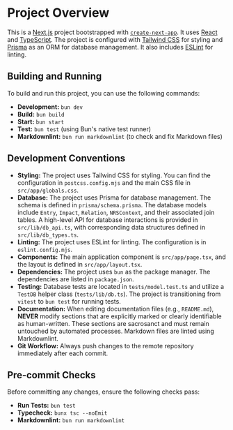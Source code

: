# Project Overview

This is a [Next.js](https://nextjs.org/) project bootstrapped with [`create-next-app`](https://nextjs.org/docs/app/api-reference/cli/create-next-app). It uses [React](https://react.dev/) and [TypeScript](https://www.typescriptlang.org/). The project is configured with [Tailwind CSS](https://tailwindcss.com/) for styling and [Prisma](https://www.prisma.io/) as an ORM for database management. It also includes [ESLint](https://eslint.org/) for linting.

## Building and Running

To build and run this project, you can use the following commands:

*   **Development:** `bun dev`
*   **Build:** `bun build`
*   **Start:** `bun start`
*   **Test:** `bun test` (using Bun's native test runner)
*   **Markdownlint:** `bun run markdownlint` (to check and fix Markdown files)

## Development Conventions

*   **Styling:** The project uses Tailwind CSS for styling. You can find the configuration in `postcss.config.mjs` and the main CSS file in `src/app/globals.css`.
*   **Database:** The project uses Prisma for database management. The schema is defined in `prisma/schema.prisma`. The database models include `Entry`, `Impact`, `Relation`, `NRSContext`, and their associated join tables. A high-level API for database interactions is provided in `src/lib/db_api.ts`, with corresponding data structures defined in `src/lib/db_types.ts`.
*   **Linting:** The project uses ESLint for linting. The configuration is in `eslint.config.mjs`.
*   **Components:** The main application component is `src/app/page.tsx`, and the layout is defined in `src/app/layout.tsx`.
*   **Dependencies:** The project uses `bun` as the package manager. The dependencies are listed in `package.json`.
*   **Testing:** Database tests are located in `tests/model.test.ts` and utilize a `TestDB` helper class (`tests/lib/db.ts`). The project is transitioning from `vitest` to `bun test` for running tests.
*   **Documentation:** When editing documentation files (e.g., `README.md`), **NEVER** modify sections that are explicitly marked or clearly identifiable as human-written. These sections are sacrosanct and must remain untouched by automated processes. Markdown files are linted using Markdownlint.
*   **Git Workflow:** Always push changes to the remote repository immediately after each commit.

## Pre-commit Checks

Before committing any changes, ensure the following checks pass:

*   **Run Tests:** `bun test`
*   **Typecheck:** `bunx tsc --noEmit`
*   **Markdownlint:** `bun run markdownlint`